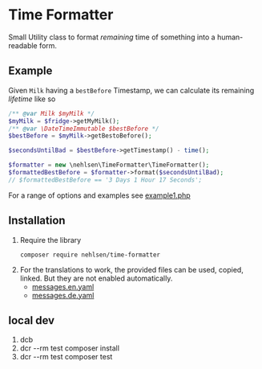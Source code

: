 # Time Formatter

Small Utility class to format _remaining_ time of something into a human-readable form.

## Example

Given `Milk` having a `bestBefore` Timestamp, we can calculate its remaining _lifetime_ like so

```php
/** @var Milk $myMilk */
$myMilk = $fridge->getMyMilk();
/** @var \DateTimeImmutable $bestBefore */
$bestBefore = $myMilk->getBestoBefore(); 

$secondsUntilBad = $bestBefore->getTimestamp() - time();

$formatter = new \nehlsen\TimeFormatter\TimeFormatter();
$formattedBestBefore = $formatter->format($secondsUntilBad);
// $formattedBestBefore == '3 Days 1 Hour 17 Seconds';
```

For a range of options and examples see [example1.php](example/example1.php)

## Installation

1. Require the library
   ```shell
   composer require nehlsen/time-formatter
   ```
2. For the translations to work, the provided files can be used, copied, linked.
   But they are not enabled automatically.
   * [messages.en.yaml](translation/messages.en.yaml)
   * [messages.de.yaml](translation/messages.de.yaml)

## local dev

1. dcb
2. dcr --rm test composer install
3. dcr --rm test composer test

